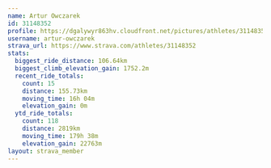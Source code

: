 ```yaml
---
name: Artur Owczarek
id: 31148352
profile: https://dgalywyr863hv.cloudfront.net/pictures/athletes/31148352/15906846/1/large.jpg
username: artur-owczarek
strava_url: https://www.strava.com/athletes/31148352
stats:
  biggest_ride_distance: 106.64km
  biggest_climb_elevation_gain: 1752.2m
  recent_ride_totals:
    count: 15
    distance: 155.73km
    moving_time: 16h 04m
    elevation_gain: 0m
  ytd_ride_totals:
    count: 118
    distance: 2819km
    moving_time: 179h 38m
    elevation_gain: 22763m
layout: strava_member
--- 
```

